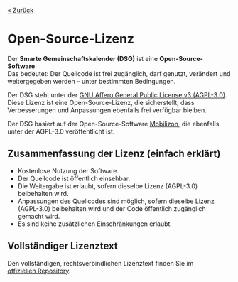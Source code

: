 [« Zurück](/get-started)

# Open-Source-Lizenz

Der **Smarte Gemeinschaftskalender (DSG)** ist eine **Open-Source-Software**.  
Das bedeutet: Der Quellcode ist frei zugänglich, darf genutzt, verändert und weitergegeben werden – unter bestimmten Bedingungen.  

Der DSG steht unter der [GNU Affero General Public License v3 (AGPL-3.0)](https://www.gnu.org/licenses/agpl-3.0.de.html).  
Diese Lizenz ist eine Open-Source-Lizenz, die sicherstellt, dass Verbesserungen und Anpassungen ebenfalls frei verfügbar bleiben.  

Der DSG basiert auf der Open-Source-Software [Mobilizon](https://joinmobilizon.org), die ebenfalls unter der AGPL-3.0 veröffentlicht ist.  


## Zusammenfassung der Lizenz (einfach erklärt)

- Kostenlose Nutzung der Software.
- Der Quellcode ist öffentlich einsehbar.
- Die Weitergabe ist erlaubt, sofern dieselbe Lizenz (AGPL-3.0) beibehalten wird. 
- Anpassungen des Quellcodes sind möglich, sofern dieselbe Lizenz (AGPL-3.0) beibehalten wird und der Code öffentlich zugänglich gemacht wird.
- Es sind keine zusätzlichen Einschränkungen erlaubt. 


## Vollständiger Lizenztext

Den vollständigen, rechtsverbindlichen Lizenztext finden Sie im  
[offiziellen Repository](). 
